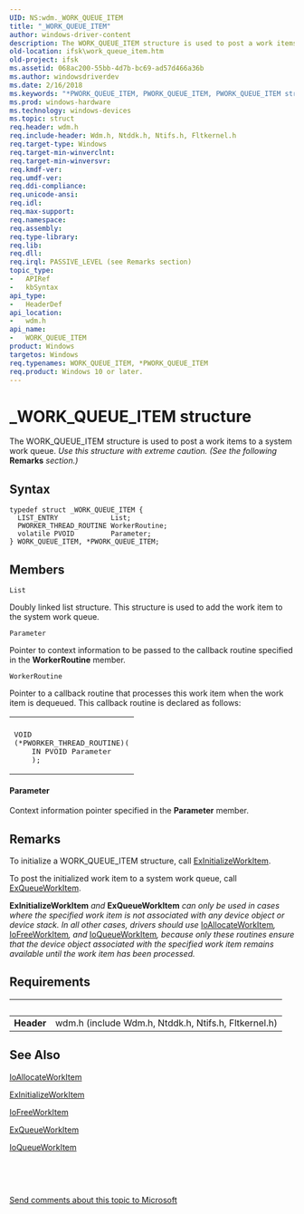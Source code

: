 ```yaml
---
UID: NS:wdm._WORK_QUEUE_ITEM
title: "_WORK_QUEUE_ITEM"
author: windows-driver-content
description: The WORK_QUEUE_ITEM structure is used to post a work items to a system work queue.
old-location: ifsk\work_queue_item.htm
old-project: ifsk
ms.assetid: 068ac200-55bb-4d7b-bc69-ad57d466a36b
ms.author: windowsdriverdev
ms.date: 2/16/2018
ms.keywords: "*PWORK_QUEUE_ITEM, PWORK_QUEUE_ITEM, PWORK_QUEUE_ITEM structure pointer [Installable File System Drivers], WORK_QUEUE_ITEM, WORK_QUEUE_ITEM structure [Installable File System Drivers], _WORK_QUEUE_ITEM, ifsk.work_queue_item, othersystemstructures_52486f79-e8f4-4fb3-9b41-564bbd78f5d5.xml, wdm/PWORK_QUEUE_ITEM, wdm/WORK_QUEUE_ITEM"
ms.prod: windows-hardware
ms.technology: windows-devices
ms.topic: struct
req.header: wdm.h
req.include-header: Wdm.h, Ntddk.h, Ntifs.h, Fltkernel.h
req.target-type: Windows
req.target-min-winverclnt: 
req.target-min-winversvr: 
req.kmdf-ver: 
req.umdf-ver: 
req.ddi-compliance: 
req.unicode-ansi: 
req.idl: 
req.max-support: 
req.namespace: 
req.assembly: 
req.type-library: 
req.lib: 
req.dll: 
req.irql: PASSIVE_LEVEL (see Remarks section)
topic_type:
-	APIRef
-	kbSyntax
api_type:
-	HeaderDef
api_location:
-	wdm.h
api_name:
-	WORK_QUEUE_ITEM
product: Windows
targetos: Windows
req.typenames: WORK_QUEUE_ITEM, *PWORK_QUEUE_ITEM
req.product: Windows 10 or later.
---
```


# _WORK_QUEUE_ITEM structure
The WORK_QUEUE_ITEM structure is used to post a work items to a system work queue. <i>Use this structure with extreme caution. (See the following </i><b>Remarks</b><i> section.)</i>

## Syntax
````
typedef struct _WORK_QUEUE_ITEM {
  LIST_ENTRY             List;
  PWORKER_THREAD_ROUTINE WorkerRoutine;
  volatile PVOID         Parameter;
} WORK_QUEUE_ITEM, *PWORK_QUEUE_ITEM;
````

## Members


`List`

Doubly linked list structure. This structure is used to add the work item to the system work queue.

`Parameter`

Pointer to context information to be passed to the callback routine specified in the <b>WorkerRoutine</b> member.

`WorkerRoutine`

Pointer to a callback routine that processes this work item when the work item is dequeued. This callback routine is declared as follows: 

<div class="code"><span codelanguage=""><table>
<tr>
<th></th>
</tr>
<tr>
<td>
<pre>VOID
(*PWORKER_THREAD_ROUTINE)(
    IN PVOID Parameter
    );</pre>
</td>
</tr>
</table></span></div>




#### Parameter

Context information pointer specified in the <b>Parameter</b> member.

## Remarks
To initialize a WORK_QUEUE_ITEM structure, call <a href="..\wdm\nf-wdm-exinitializeworkitem.md">ExInitializeWorkItem</a>. 

To post the initialized work item to a system work queue, call <a href="..\wdm\nf-wdm-exqueueworkitem.md">ExQueueWorkItem</a>. 

<b>ExInitializeWorkItem</b><i> and </i><b>ExQueueWorkItem</b><i> can only be used in cases where the specified work item is not associated with any device object or device stack. In all other cases, drivers should use </i><a href="..\wdm\nf-wdm-ioallocateworkitem.md">IoAllocateWorkItem</a><i>, </i><a href="..\wdm\nf-wdm-iofreeworkitem.md">IoFreeWorkItem</a><i>, and </i><a href="..\wdm\nf-wdm-ioqueueworkitem.md">IoQueueWorkItem</a><i>, because only these routines ensure that the device object associated with the specified work item remains available until the work item has been processed. </i>

## Requirements
| &nbsp; | &nbsp; |
| ---- |:---- |
| **Header** | wdm.h (include Wdm.h, Ntddk.h, Ntifs.h, Fltkernel.h) |

## See Also

<a href="..\wdm\nf-wdm-ioallocateworkitem.md">IoAllocateWorkItem</a>



<a href="..\wdm\nf-wdm-exinitializeworkitem.md">ExInitializeWorkItem</a>



<a href="..\wdm\nf-wdm-iofreeworkitem.md">IoFreeWorkItem</a>



<a href="..\wdm\nf-wdm-exqueueworkitem.md">ExQueueWorkItem</a>



<a href="..\wdm\nf-wdm-ioqueueworkitem.md">IoQueueWorkItem</a>



 

 

<a href="mailto:wsddocfb@microsoft.com?subject=Documentation%20feedback [ifsk\ifsk]:%20WORK_QUEUE_ITEM structure%20 RELEASE:%20(2/16/2018)&amp;body=%0A%0APRIVACY STATEMENT%0A%0AWe use your feedback to improve the documentation. We don't use your email address for any other purpose, and we'll remove your email address from our system after the issue that you're reporting is fixed. While we're working to fix this issue, we might send you an email message to ask for more info. Later, we might also send you an email message to let you know that we've addressed your feedback.%0A%0AFor more info about Microsoft's privacy policy, see http://privacy.microsoft.com/en-us/default.aspx." title="Send comments about this topic to Microsoft">Send comments about this topic to Microsoft</a>